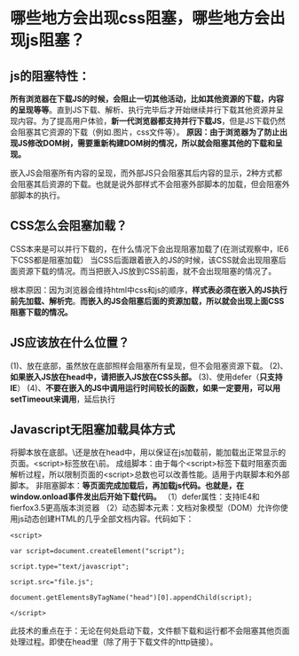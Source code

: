 

# 哪些地方会出现css阻塞，哪些地方会出现js阻塞？

## js的阻塞特性：

**所有浏览器在下载JS的时候，会阻止一切其他活动，比如其他资源的下载，内容的呈现等等**。直到JS下载、解析、执行完毕后才开始继续并行下载其他资源并呈现内容。为了提高用户体验，**新一代浏览器都支持并行下载JS**，但是JS下载仍然会阻塞其它资源的下载（例如.图片，css文件等）。 
**原因：由于浏览器为了防止出现JS修改DOM树，需要重新构建DOM树的情况，所以就会阻塞其他的下载和呈现。** 


嵌入JS会阻塞所有内容的呈现，而外部JS只会阻塞其后内容的显示，2种方式都会阻塞其后资源的下载。也就是说外部样式不会阻塞外部脚本的加载，但会阻塞外部脚本的执行。

## CSS怎么会阻塞加载？

CSS本来是可以并行下载的，在什么情况下会出现阻塞加载了(在测试观察中，IE6下CSS都是阻塞加载） 
当CSS后面跟着嵌入的JS的时候，该CSS就会出现阻塞后面资源下载的情况。而当把嵌入JS放到CSS前面，就不会出现阻塞的情况了。 

根本原因：因为浏览器会维持html中css和js的顺序，**样式表必须在嵌入的JS执行前先加载、解析完**。**而嵌入的JS会阻塞后面的资源加载，所以就会出现上面CSS阻塞下载的情况。**

## JS应该放在什么位置？

(1)、放在底部，虽然放在底部照样会阻塞所有呈现，但不会阻塞资源下载。 
(2)、**如果嵌入JS放在head中，请把嵌入JS放在CSS头部。** 
(3)、使用defer（**只支持IE**） 
(4)、**不要在嵌入的JS中调用运行时间较长的函数，如果一定要用，可以用setTimeout来调用**，延后执行

## Javascript无阻塞加载具体方式

将脚本放在底部。\还是放在head中，用以保证在js加载前，能加载出正常显示的页面。\<script>标签放在\前。 
成组脚本：由于每个\<script>标签下载时阻塞页面解析过程，所以限制页面的\<script>总数也可以改善性能。适用于内联脚本和外部脚本。 
非阻塞脚本：**等页面完成加载后，再加载js代码。也就是，在window.onload事件发出后开始下载代码。** 
（1）defer属性：支持IE4和fierfox3.5更高版本浏览器 
（2）动态脚本元素：文档对象模型（DOM）允许你使用js动态创建HTML的几乎全部文档内容。代码如下：

```
<script>

var script=document.createElement("script");

script.type="text/javascript";

script.src="file.js";

document.getElementsByTagName("head")[0].appendChild(script);

</script>

```

此技术的重点在于：无论在何处启动下载，文件额下载和运行都不会阻塞其他页面处理过程。即使在head里（除了用于下载文件的http链接）。